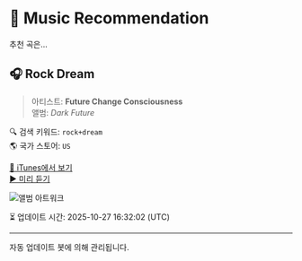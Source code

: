 
# 🎵 Music Recommendation

추천 곡은...

## 🎧 Rock Dream  
> 아티스트: **Future Change Consciousness**  
> 앨범: _Dark Future_  

🔍 검색 키워드: `rock+dream`  
🌎 국가 스토어: `US`

[🔗 iTunes에서 보기](https://music.apple.com/us/album/rock-dream/1596347367?i=1596347706&uo=4)  
[▶️ 미리 듣기](https://audio-ssl.itunes.apple.com/itunes-assets/AudioPreview126/v4/f6/75/dd/f675dd50-cad1-7477-b169-af60f328b9f4/mzaf_2221870735626637991.plus.aac.p.m4a)

![앨범 아트워크](https://is1-ssl.mzstatic.com/image/thumb/Music126/v4/fe/55/3e/fe553eb7-aa96-196e-2d2b-12c389a06664/bigup13292809.jpg/100x100bb.jpg)

⏳ 업데이트 시간: 2025-10-27 16:32:02 (UTC)

---
자동 업데이트 봇에 의해 관리됩니다.
